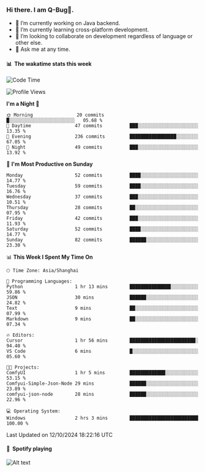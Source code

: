 ### Hi there. I am Q-Bug🐞.

- 🔭 I’m currently working on Java backend.
- 🌱 I’m currently learning cross-platform development.
- 👯 I’m looking to collaborate on development regardless of language or other else.
- 💬 Ask me at any time.

#### 📊 &nbsp;**The wakatime stats this week**  
<!--START_SECTION:waka-->
![Code Time](http://img.shields.io/badge/Code%20Time-170%20hrs%2012%20mins-blue)

![Profile Views](http://img.shields.io/badge/Profile%20Views-8-blue)

**I'm a Night 🦉** 

```text
🌞 Morning                20 commits          █░░░░░░░░░░░░░░░░░░░░░░░░   05.68 % 
🌆 Daytime                47 commits          ███░░░░░░░░░░░░░░░░░░░░░░   13.35 % 
🌃 Evening                236 commits         █████████████████░░░░░░░░   67.05 % 
🌙 Night                  49 commits          ███░░░░░░░░░░░░░░░░░░░░░░   13.92 % 
```
📅 **I'm Most Productive on Sunday** 

```text
Monday                   52 commits          ████░░░░░░░░░░░░░░░░░░░░░   14.77 % 
Tuesday                  59 commits          ████░░░░░░░░░░░░░░░░░░░░░   16.76 % 
Wednesday                37 commits          ███░░░░░░░░░░░░░░░░░░░░░░   10.51 % 
Thursday                 28 commits          ██░░░░░░░░░░░░░░░░░░░░░░░   07.95 % 
Friday                   42 commits          ███░░░░░░░░░░░░░░░░░░░░░░   11.93 % 
Saturday                 52 commits          ████░░░░░░░░░░░░░░░░░░░░░   14.77 % 
Sunday                   82 commits          ██████░░░░░░░░░░░░░░░░░░░   23.30 % 
```


📊 **This Week I Spent My Time On** 

```text
🕑︎ Time Zone: Asia/Shanghai

💬 Programming Languages: 
Python                   1 hr 13 mins        ███████████████░░░░░░░░░░   59.86 % 
JSON                     30 mins             ██████░░░░░░░░░░░░░░░░░░░   24.82 % 
Text                     9 mins              ██░░░░░░░░░░░░░░░░░░░░░░░   07.99 % 
Markdown                 9 mins              ██░░░░░░░░░░░░░░░░░░░░░░░   07.34 % 

🔥 Editors: 
Cursor                   1 hr 56 mins        ████████████████████████░   94.40 % 
VS Code                  6 mins              █░░░░░░░░░░░░░░░░░░░░░░░░   05.60 % 

🐱‍💻 Projects: 
ComfyUI                  1 hr 5 mins         █████████████░░░░░░░░░░░░   53.15 % 
Comfyui-Simple-Json-Node 29 mins             ██████░░░░░░░░░░░░░░░░░░░   23.89 % 
comfyui-json-node        28 mins             ██████░░░░░░░░░░░░░░░░░░░   22.96 % 

💻 Operating System: 
Windows                  2 hrs 3 mins        █████████████████████████   100.00 % 
```


 Last Updated on 12/10/2024 18:22:16 UTC
<!--END_SECTION:waka-->

#### 🎵 &nbsp;**Spotify playing**  
![Alt text](https://spotify-recently-played-readme.vercel.app/api?user=e5y1o4x7kdt9kf2blu4wvmb4s&unique={true|1|on|yes})
